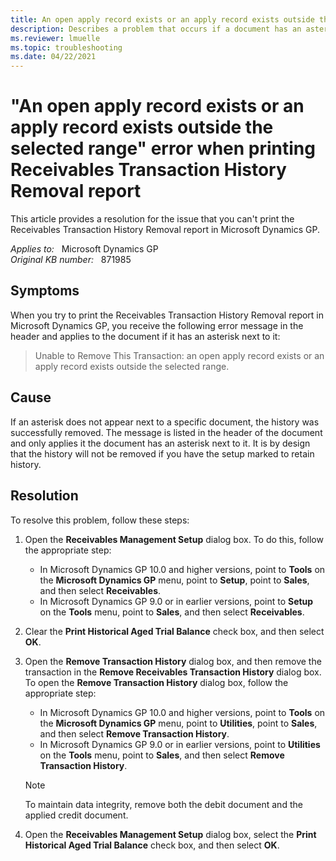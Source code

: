 ```yaml
---
title: An open apply record exists or an apply record exists outside the selected range error when printing the Receivables Transaction History Removal report
description: Describes a problem that occurs if a document has an asterisk next to the body of the report. A resolution is provided.
ms.reviewer: lmuelle
ms.topic: troubleshooting
ms.date: 04/22/2021
---
```

# "An open apply record exists or an apply record exists outside the selected range" error when printing Receivables Transaction History Removal report

This article provides a resolution for the issue that you can't print the Receivables Transaction History Removal report in Microsoft Dynamics GP.

_Applies to:_ &nbsp; Microsoft Dynamics GP  
_Original KB number:_ &nbsp; 871985

## Symptoms

When you try to print the Receivables Transaction History Removal report in Microsoft Dynamics GP, you receive the following error message in the header and applies to the document if it has an asterisk next to it:

> Unable to Remove This Transaction: an open apply record exists or an apply record exists outside the selected range.

## Cause

If an asterisk does not appear next to a specific document, the history was successfully removed. The message is listed in the header of the document and only applies it the document has an asterisk next to it. It is by design that the history will not be removed if you have the setup marked to retain history.

## Resolution

To resolve this problem, follow these steps:

1. Open the **Receivables Management Setup** dialog box. To do this, follow the appropriate step:
    - In Microsoft Dynamics GP 10.0 and higher versions, point to **Tools** on the **Microsoft Dynamics GP** menu, point to **Setup**, point to **Sales**, and then select **Receivables**.
    - In Microsoft Dynamics GP 9.0 or in earlier versions, point to **Setup** on the **Tools** menu, point to **Sales**, and then select **Receivables**.
2. Clear the **Print Historical Aged Trial Balance** check box, and then select **OK**.

3. Open the **Remove Transaction History** dialog box, and then remove the transaction in the **Remove Receivables Transaction History** dialog box. To open the **Remove Transaction History** dialog box, follow the appropriate step:

   - In Microsoft Dynamics GP 10.0 and higher versions, point to **Tools** on the **Microsoft Dynamics GP** menu, point to **Utilities**, point to **Sales**, and then select **Remove Transaction History**.
   - In Microsoft Dynamics GP 9.0 or in earlier versions, point to **Utilities** on the **Tools** menu, point to **Sales**, and then select **Remove Transaction History**.

    > [!NOTE]
    > To maintain data integrity, remove both the debit document and the applied credit document.

4. Open the **Receivables Management Setup** dialog box, select the **Print Historical Aged Trial Balance** check box, and then select **OK**.
